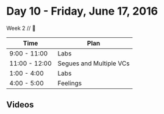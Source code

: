 # Day 10 - Friday, June 17, 2016 

Week 2 // :blue_heart:

Time       | Plan     |
----------------|-------
9:00 - 11:00  | Labs
11:00 - 12:00   | Segues and Multiple VCs
1:00 - 4:00    | Labs
4:00 - 5:00    | Feelings

## Videos

